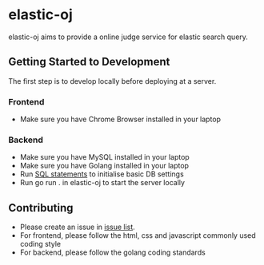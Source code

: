 # elastic-oj

elastic-oj aims to provide a online judge service for elastic search query.

## Getting Started to Development

The first step is to develop locally before deploying at a server.

### Frontend

* Make sure you have Chrome Browser installed in your laptop

### Backend

- Make sure you have MySQL installed in your laptop
- Make sure you have Golang installed in your laptop
- Run [SQL statements](https://github.com/coopersong/elastic-oj/blob/master/backend/databases) to initialise basic DB settings
- Run go run . in elastic-oj to start the server locally

## Contributing

- Please create an issue in [issue list](https://github.com/coopersong/elastic-oj/issues).
- For frontend, please follow the html, css and javascript commonly used coding style
- For backend, please follow the golang coding standards